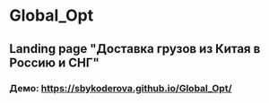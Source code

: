 # Global_Opt
## Landing page "Доставка грузов из Китая в Россию и СНГ"
### Демо: https://sbykoderova.github.io/Global_Opt/
